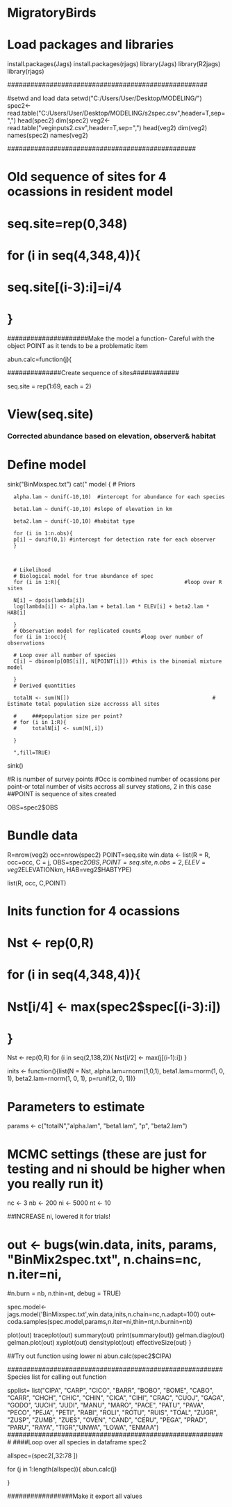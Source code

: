 MigratoryBirds
==============


# Load packages and libraries

install.packages(Jags)
install.packages(rjags)
library(Jags)
library(R2jags)
library(rjags)

####################################################

#setwd and load data
setwd("C:/Users/User/Desktop/MODELING/")
spec2<-read.table("C:/Users/User/Desktop/MODELING/s2spec.csv",header=T,sep=",")
head(spec2)
dim(spec2)
veg2<-read.table("veginputs2.csv",header=T,sep=",")
head(veg2)
dim(veg2)
names(spec2)
names(veg2)
 
#################################################

# Old sequence of sites for 4 ocassions in resident model
# seq.site=rep(0,348)
# for (i in seq(4,348,4)){
#   seq.site[(i-3):i]=i/4
# }
#####################Make the model a function- Careful with the object POINT as it tends to be a problematic item

abun.calc=function(j){ 
  
  ##############Create sequence of sites############
  
  seq.site = rep(1:69, each = 2)
  # View(seq.site)
  
  ### Corrected abundance based on elevation, observer& habitat
  
  # Define model
  sink("BinMixspec.txt")
  cat("
      model {
      # Priors
      
      alpha.lam ~ dunif(-10,10)  #intercept for abundance for each species
      
      beta1.lam ~ dunif(-10,10) #slope of elevation in km
      
      beta2.lam ~ dunif(-10,10) #habitat type
      
      for (i in 1:n.obs){
      p[i] ~ dunif(0,1) #intercept for detection rate for each observer
      }
      
      
      
      # Likelihood
      # Biological model for true abundance of spec
      for (i in 1:R){                                        #loop over R sites
      
      N[i] ~ dpois(lambda[i])             
      log(lambda[i]) <- alpha.lam + beta1.lam * ELEV[i] + beta2.lam * HAB[i]
      
      }
      # Observation model for replicated counts
      for (i in 1:occ){                        #loop over number of observations
      
      # Loop over all number of species
      C[i] ~ dbinom(p[OBS[i]], N[POINT[i]]) #this is the binomial mixture model
      
      } 
      # Derived quantities
      
      totalN <- sum(N[])                                              # Estimate total population size accrosss all sites
      
      #     ###population size per point?
      # for (i in 1:R){
      #     totalN[i] <- sum(N[,i]) 
      
      }
      
      ",fill=TRUE)
  sink()
  
  #R is number of survey points
  #Occ is combined number of ocassions per point-or total number of visits accross all survey stations, 2 in this case
  ##POINT is sequence of sites created
  
  OBS=spec2$OBS
  
  # Bundle data
  R=nrow(veg2)
  occ=nrow(spec2)
  POINT=seq.site
  win.data <- list(R = R, occ=occ, C = j, OBS=spec2$OBS, POINT=seq.site, n.obs=2, ELEV=veg2$ELEVATIONkm, HAB=veg2$HABTYPE)
  
  
  list(R, occ, C,POINT)
  
  # Inits function for 4 ocassions
  # Nst <- rep(0,R)
  # for (i in seq(4,348,4)){
  #   Nst[i/4] <- max(spec2$spec[(i-3):i])
  # }
  
  Nst <- rep(0,R)
  for (i in seq(2,138,2)){
    Nst[i/2] <- max(j[(i-1):i])
  }
  
  inits <- function(){list(N = Nst, alpha.lam=rnorm(1,0,1), beta1.lam=rnorm(1, 0, 1), beta2.lam=rnorm(1, 0, 1), 
                           p=runif(2, 0, 1))}
  
  # Parameters to estimate
  params <- c("totalN","alpha.lam", "beta1.lam", "p", "beta2.lam")
  
  # MCMC settings (these are just for testing and ni should be higher when you really run it)
  nc <- 3
  nb <- 200
  ni <- 5000
  nt <- 10
  
  ##INCREASE ni, lowered it for trials!
  
  # out <- bugs(win.data, inits, params, "BinMix2spec.txt", n.chains=nc, n.iter=ni, 
  #n.burn = nb, n.thin=nt, debug = TRUE)
  
  spec.model<-jags.model('BinMixspec.txt',win.data,inits,n.chain=nc,n.adapt=100)
  out<-coda.samples(spec.model,params,n.iter=ni,thin=nt,n.burnin=nb)
  
  plot(out)
  traceplot(out)
  summary(out)
  print(summary(out))
  gelman.diag(out)
  gelman.plot(out)
  xyplot(out)
  densityplot(out)
  effectiveSize(out)
}

##Try out function using lower ni
abun.calc(spec2$CIPA)


######################################################## Species list for calling out function


spplist= list("CIPA", "CARP", "CICO", "BARR", "BOBO", "BOME", "CABO", "CARR", "CHCH", "CHIC", "CHIN", "CICA", "CIHI", "CRAC", "CUOJ", "GAGA", "GODO", "JUCH", "JUDI", "MANU", "MARO", "PACE", "PATU", "PAVA", "PECO", "PEJA", "PETI", "RABI", "ROLI", "ROTU", "RUIS", "TOAL", "ZUGR", "ZUSP", "ZUMB", "ZUES", "OVEN", "CAND", "CERU", "PEGA", "PRAD", "PARU", "RAYA", "TIGR","UNWA", "LOWA", "ENMAA")
#########################################################
####Loop over all species in dataframe spec2


allspec=(spec2[,32:78 ])

for (j in 1:length(allspec)){
  abun.calc(j)
  
}

#################Make it export all values

